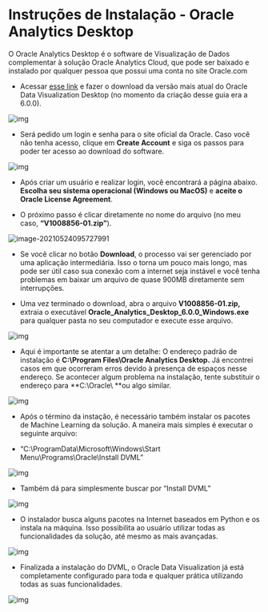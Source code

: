 # Instruções de Instalação - Oracle Analytics Desktop

O Oracle Analytics Desktop é o software de Visualização de Dados complementar à solução Oracle Analytics Cloud, que pode ser baixado e instalado por qualquer pessoa que possui uma conta no site Oracle.com

- Acessar [esse link](https://www.oracle.com/solutions/business-analytics/analytics-desktop/oracle-analytics-desktop.html) e fazer o download da versão mais atual do Oracle Data Visualization Desktop (no momento da criação desse guia era a 6.0.0). 

![img](https://i.imgur.com/FCy7RT2.png)

- Será pedido um login e senha para o site oficial da Oracle. Caso você não tenha acesso, clique em **Create Account** e siga os passos para poder ter acesso ao download do software.



![img](https://i.imgur.com/E6ojwPp.png)

 

- Após criar um usuário e realizar login, você encontrará a página abaixo. **Escolha seu sistema operacional (Windows ou MacOS)** e **aceite o Oracle License Agreement**. 

- O próximo passo é clicar diretamente no nome do arquivo (no meu caso, **“V1008856-01.zip”**). 

  

![image-20210524095727991](https://i.imgur.com/7JRBodp.png)



- Se você clicar no botão **Download**, o processo vai ser gerenciado por uma aplicação intermediária. Isso o torna um pouco mais longo, mas pode ser útil caso sua conexão com a internet seja instável e você tenha problemas em baixar um arquivo de quase 900MB diretamente sem interrupções.

- Uma vez terminado o download, abra o arquivo **V1008856-01.zip,** extraia o executável  **Oracle_Analytics_Desktop_6.0.0_Windows.exe** para qualquer pasta no seu computador e execute esse arquivo.

 

![img](https://i.imgur.com/zfhkvwR.png)

 

- Aqui é importante se atentar a um detalhe: O endereço padrão de instalação é **C:\Program Files\Oracle Analytics Desktop\.** Já encontrei casos em que ocorreram erros devido à presença de espaços nesse endereço. Se acontecer algum problema na instalação, tente substituir o endereço para **C:\Oracle\ **ou algo similar.

 

![img](https://i.imgur.com/uTRijce.png)

-  Após o término da instação, é necessário também instalar os pacotes de Machine Learning da solução. A maneira mais simples é executar o seguinte arquivo:

- “C:\ProgramData\Microsoft\Windows\Start Menu\Programs\Oracle\Install DVML”

 

![img](https://i.imgur.com/qz3Jm5J.png)

 

- Também dá para simplesmente buscar por “Install DVML”

 

![img](https://i.imgur.com/zloZOMA.png)

 

- O instalador busca alguns pacotes na Internet baseados em Python e os instala na máquina. Isso possibilita ao usuário utilizar todas as funcionalidades da solução, até mesmo as mais avançadas.

 

![img](https://i.imgur.com/rHbjbZH.png)

 

- Finalizada a instalação do DVML, o Oracle Data Visualization já está completamente configurado para toda e qualquer prática utilizando todas as suas funcionalidades.

 

![img](https://i.imgur.com/mBGkecX.png)
